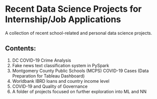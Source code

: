 # Recent Data Science Projects for Internship/Job Applications
A collection of recent school-related and personal data science projects.

## Contents:
1) DC COVID-19 Crime Analysis
2) Fake news text classification system in PySpark
3) Montgomery County Public Schools (MCPS) COVID-19 Cases (Data Preparation for Tableau Dashboard)
4) Worldbank IBRD loans and country income level
5) COVID-19 and Quality of Governance
6) A folder of projects focused on further exploration into ML and NN
